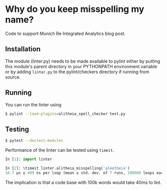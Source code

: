 # Why do you keep misspelling my name?

Code to support Munich Re Integrated Analytics blog post.

## Installation

The module (linter.py) needs to be made available to pylint either by putting this module's
parent directory in your PYTHONPATH environment variable or by adding `linter.py` to the 
pylint/checkers directory if running from source.

## Running

You can run the linter using

```bash
$ pylint --load-plugins=alitheia_spell_checker test.py
```

## Testing

```bash
$ pytest --doctest-modules
```

Performance of the linter can be tested using `timeit`. 
```python
In [1]: import linter

In [2]: %timeit linter.alitheia_misspelling('aleetheia')
16.7 µs ± 409 ns per loop (mean ± std. dev. of 7 runs, 100000 loops each)
```
The implication is that a code base with 100k words would take 40ms to lint.